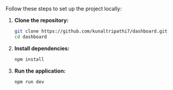 Follow these steps to set up the project locally:

1. **Clone the repository:**

   ```bash
   git clone https://github.com/kunaltripathi7/dashboard.git
   cd dashboard
   
2. **Install dependencies:**
   ```bash
   npm install
   
3. **Run the application:**
   ```bash
   npm run dev
